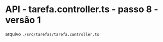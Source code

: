 # API - tarefa.controller.ts - passo 8 - versão 1

arquivo `./src/tarefas/tarefa.controller.ts`
```ts

```
